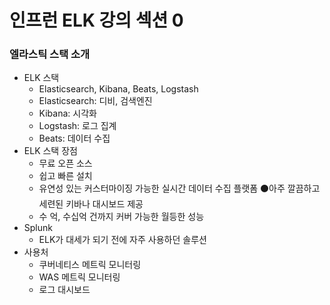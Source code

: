 # 인프런 ELK 강의 섹션 0

### 엘라스틱 스택 소개
- ELK 스택
  - Elasticsearch, Kibana, Beats, Logstash
  - Elasticsearch: 디비, 검색엔진
  - Kibana: 시각화
  - Logstash: 로그 집계
  - Beats: 데이터 수집
- ELK 스택 장점
  - 무료 오픈 소스
  - 쉽고 빠른 설치
  - 유연성 있는 커스터마이징 가능한 실시간 데이터 수집 플랫폼 ⚫아주 깔끔하고 세련된 키바나 대시보드 제공
  - 수 억, 수십억 건까지 커버 가능한 월등한 성능
- Splunk
  - ELK가 대세가 되기 전에 자주 사용하던 솔루션
- 사용처
  - 쿠버네티스 메트릭 모니터링
  - WAS 메트릭 모니터링
  - 로그 대시보드
 

